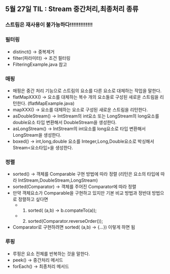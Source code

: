 ## 5월 27일 TIL : Stream 중간처리,최종처리 종류
###  스트림은 재사용이 불가능하다!!!!!!!!!!!!!
### 필터링
- distinct() -> 중복제거
- filter(파라미터) -> 조건 필터링
- FilteringExample.java 참고

### 매핑
- 매핑은 중간 처리 기능으로 스트림의 요소를 다른 요소로 대체하는 작업을 말한다.
- flatMapXXX() -> 요소를 대체하는 복수 개의 요소들로 구성된 새로운 스트림을 리턴한다. (flatMapExample.java)
- mapXXX() -> 요소를 대체하는 요소로 구성된 새로운 스트림을 리턴한다. 
- asDoubleStream() -> IntStream의 int요소 또는 LongStream의 long요소를 double요소 타입 변환해서 DoubleStream을 생성한다.
- asLongStream() -> IntStream의 int요소를 long요소로 타입 변환해서 LongStream을 생성한다.
- boxed() -> int,long,double 요소를 Integer,Long,Double요소로 박싱해서 Stream<요소타입>을 생성한다.

### 정렬
- sorted() -> 객체를 Comparable 구현 방법에 따라 정렬 (리턴은 요소의 타입에 따라 IntStream,DoubleStream,LongStream)
- sorted(Comparator<T>) -> 객체를 주어진 Comparator에 따라 정렬
- 만약 객체요소가 Comparable을 구현하고 있지만 기본 비교 방법과 정반대 방법으로 정렬하고 싶다면 
    - 1) sorted( (a,b) -> b.compateTo(a));
    - 2) sorted(Comparator.reverseOrder());
- Comparator로 구현하려면 sorted( (a,b) -> {...}) 이렇게 하면 됨

### 루핑
- 루핑은 요소 전체를 반복하는 것을 말한다.
- peek() -> 중간처리 메서드
- forEach() -> 최종처리 메서드
